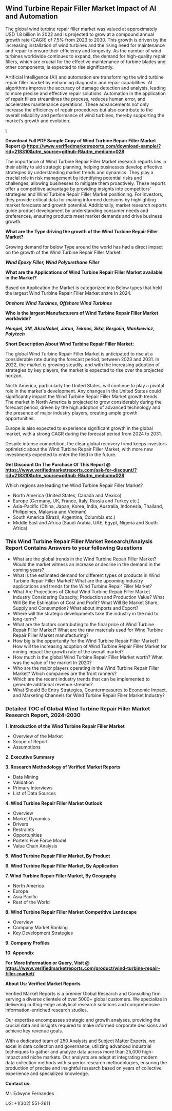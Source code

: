 <h2>Wind Turbine Repair Filler Market Impact of AI and Automation</h2><p>The global wind turbine repair filler market was valued at approximately USD 1.8 billion in 2022 and is projected to grow at a compound annual growth rate (CAGR) of 7.5% from 2023 to 2030. This growth is driven by the increasing installation of wind turbines and the rising need for maintenance and repair to ensure their efficiency and longevity. As the number of wind turbines worldwide continues to expand, the demand for high-quality repair fillers, which are crucial for the effective maintenance of turbine blades and other components, is expected to rise significantly.</p><p>Artificial Intelligence (AI) and automation are transforming the wind turbine repair filler market by enhancing diagnostic and repair capabilities. AI algorithms improve the accuracy of damage detection and analysis, leading to more precise and effective repair solutions. Automation in the application of repair fillers streamlines the process, reduces human error, and accelerates maintenance operations. These advancements not only increase the efficiency of repair procedures but also contribute to the overall reliability and performance of wind turbines, thereby supporting the market’s growth and evolution.</p>t</p><p id="" class=""><strong>Download Full PDF Sample Copy of Wind Turbine Repair Filler Market Report @ <a href="https://www.verifiedmarketreports.com/download-sample/?rid=218310&utm_source=github-R&utm_medium=028" target="_blank">https://www.verifiedmarketreports.com/download-sample/?rid=218310&utm_source=github-R&utm_medium=028</a></strong></p><p>The importance of&nbsp;Wind Turbine Repair Filler Market research reports lies in their ability to aid strategic planning, helping businesses develop effective strategies by understanding market trends and dynamics. They play a crucial role in risk management by identifying potential risks and challenges, allowing businesses to mitigate them proactively. These reports offer a competitive advantage by providing insights into competitors' strategies and Wind Turbine Repair Filler Market positioning. For investors, they provide critical data for making informed decisions by highlighting market forecasts and growth potential. Additionally, market research reports guide product development by understanding consumer needs and preferences, ensuring products meet market demands and drive business growth.</p><p><strong>What are the&nbsp;Type driving the growth of the Wind Turbine Repair Filler Market?</strong></p><p id="" class="">Growing demand for below Type around the world has had a direct impact on the growth of the Wind Turbine Repair Filler Market:</p><em><strong>Wind Epoxy Filler, Wind Polyurethane Filler</strong></em></p><strong>What are the&nbsp;Applications&nbsp;of Wind Turbine Repair Filler Market available in the Market?</strong></p><p id="" class="">Based on Application the Market is categorized into Below types that held the largest Wind Turbine Repair Filler Market share In 2024.</p><em><strong>Onshore Wind Turbines, Offshore Wind Turbines</strong></em></p><strong>Who is the largest Manufacturers of Wind Turbine Repair Filler Market worldwide?</strong></p><p><em><strong>Hempel, 3M, AkzoNobel, Jotun, Teknos, Sika, Bergolin, Mankiewicz, Polytech</strong></em></p><p id="" class=""><strong>Short Description About Wind Turbine Repair Filler Market:</strong></p><p>The global Wind Turbine Repair Filler Market is anticipated to rise at a considerable rate during the forecast period, between 2023 and 2031. In 2022, the market is growing steadily, and with the increasing adoption of strategies by key players, the market is expected to rise over the projected horizon.</p><p>North America, particularly the United States, will continue to play a pivotal role in the market's development. Any changes in the United States could significantly impact the Wind Turbine Repair Filler Market growth trends. The market in North America is projected to grow considerably during the forecast period, driven by the high adoption of advanced technology and the presence of major industry players, creating ample growth opportunities.</p><p>Europe is also expected to experience significant growth in the global market, with a strong CAGR during the forecast period from 2024 to 2031.</p><p>Despite intense competition, the clear global recovery trend keeps investors optimistic about the Wind Turbine Repair Filler Market, with more new investments expected to enter the field in the future.</p><p id="" class=""><strong>Get Discount On The Purchase Of This Report @ <a href="https://www.verifiedmarketreports.com/ask-for-discount/?rid=218310&utm_source=github-R&utm_medium=028" target="_blank">https://www.verifiedmarketreports.com/ask-for-discount/?rid=218310&utm_source=github-R&utm_medium=028</a></strong></p>Which regions are leading the Wind Turbine Repair Filler Market?</p><ul><li>North America (United States, Canada and Mexico)</li><li>Europe (Germany, UK, France, Italy, Russia and Turkey etc.)</li><li>Asia-Pacific (China, Japan, Korea, India, Australia, Indonesia, Thailand, Philippines, Malaysia and Vietnam)</li><li>South America (Brazil, Argentina, Columbia etc.)</li><li>Middle East and Africa (Saudi Arabia, UAE, Egypt, Nigeria and South Africa)</li></ul><h3 id="" class="">This Wind Turbine Repair Filler Market Research/Analysis Report Contains Answers to your following Questions</h3><ul><li>What are the global trends in the Wind Turbine Repair Filler Market? Would the market witness an increase or decline in the demand in the coming years?</li><li>What is the estimated demand for different types of products in Wind Turbine Repair Filler Market? What are the upcoming industry applications and trends for the Wind Turbine Repair Filler Market?</li><li>What Are Projections of Global Wind Turbine Repair Filler Market Industry Considering Capacity, Production and Production Value? What Will Be the Estimation of Cost and Profit? What Will Be Market Share, Supply and Consumption? What about imports and Export?</li><li>Where will the strategic developments take the industry in the mid to long-term?</li><li>What are the factors contributing to the final price of Wind Turbine Repair Filler Market? What are the raw materials used for Wind Turbine Repair Filler Market manufacturing?</li><li>How big is the opportunity for the Wind Turbine Repair Filler Market? How will the increasing adoption of Wind Turbine Repair Filler Market for mining impact the growth rate of the overall market?</li><li>How much is the global Wind Turbine Repair Filler Market worth? What was the value of the market In 2020?</li><li>Who are the major players operating in the Wind Turbine Repair Filler Market? Which companies are the front runners?</li><li>Which are the recent industry trends that can be implemented to generate additional revenue streams?</li><li>What Should Be Entry Strategies, Countermeasures to Economic Impact, and Marketing Channels for Wind Turbine Repair Filler Market Industry?</li></ul><h3 id="" class="">Detailed TOC of Global Wind Turbine Repair Filler Market Research Report, 2024-2030</h3><p id="" class=""><strong>1. Introduction of the Wind Turbine Repair Filler Market</strong></p><ul><li>Overview of the Market</li><li>Scope of Report</li><li>Assumptions</li></ul><p id="" class=""><strong>2. Executive Summary</strong></p><p id="" class=""><strong>3. Research Methodology of Verified Market Reports</strong></p><ul><li>Data Mining</li><li>Validation</li><li>Primary Interviews</li><li>List of Data Sources</li></ul><p id="" class=""><strong>4. Wind Turbine Repair Filler Market Outlook</strong></p><ul><li>Overview</li><li>Market Dynamics</li><li>Drivers</li><li>Restraints</li><li>Opportunities</li><li>Porters Five Force Model</li><li>Value Chain Analysis</li></ul><p id="" class=""><strong>5. Wind Turbine Repair Filler Market, By Product</strong></p><p id="" class=""><strong>6. Wind Turbine Repair Filler Market, By Application</strong></p><p id="" class=""><strong>7. Wind Turbine Repair Filler Market, By Geography</strong></p><ul><li>North America</li><li>Europe</li><li>Asia Pacific</li><li>Rest of the World</li></ul><p id="" class=""><strong>8. Wind Turbine Repair Filler Market Competitive Landscape</strong></p><ul><li>Overview</li><li>Company Market Ranking</li><li>Key Development Strategies</li></ul><p id="" class=""><strong>9. Company Profiles</strong></p><p id="" class=""><strong>10. Appendix</strong></p><p id="" class=""><strong>For More Information or Query, Visit @ <a href="https://www.verifiedmarketreports.com/product/wind-turbine-repair-filler-market/" target="_blank">https://www.verifiedmarketreports.com/product/wind-turbine-repair-filler-market/</a></strong></p><p id="" class=""><strong>About Us: Verified Market Reports</strong></p><p id="" class="">Verified Market Reports is a premier Global Research and Consulting firm serving a diverse clientele of over 5000+ global customers. We specialize in delivering cutting-edge analytical research solutions and comprehensive information-enriched research studies.</p><p id="" class="">Our expertise encompasses strategic and growth analyses, providing the crucial data and insights required to make informed corporate decisions and achieve key revenue goals.</p><p id="" class="">With a dedicated team of 250 Analysts and Subject Matter Experts, we excel in data collection and governance, utilizing advanced industrial techniques to gather and analyze data across more than 25,000 high-impact and niche markets. Our analysts are adept at integrating modern data collection methods with superior research methodologies, ensuring the production of precise and insightful research based on years of collective experience and specialized knowledge.</p><p id="" class=""><strong>Contact us:</strong></p><p id="" class="">Mr. Edwyne Fernandes</p><p id="" class="">US: +1(302) 551-2611</p>